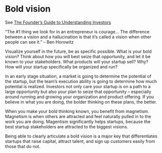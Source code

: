 # Bold vision

See [The Founder’s Guide to Understanding Investors](https://www.atrium.co/blog/startup-investors/)

“The #1 thing we look for in an entrepreneur is courage… The difference between a vision and a hallucination is that it’s called a vision when other people can see it.” – Ben Horowitz

Visualize yourself in the future, be as specific possible. What is your bold vision? Think about how you will best seize that opportunity, and let it be known to your stakeholders. What products will your startup sell? Why? How will your startup specifically be organized and run?

In an early stage situation, a market is going to determine the potential of the startup, but the team’s execution ability is going to determine how much potential is realized. Investors not only care your startup is on a path to a large opportunity but also your plan to seize that opportunity – especially around running and growing your organization and product offering. If you believe in what you are doing, the bolder thinking on these plans, the better.

When you make your bold thinking known, you benefit from magnetism. Magnetism is when others are attracted and feel naturally pulled in to the work you are doing. Magentism significantly helps startups, because the best startup stakeholders are attracted to the biggest visions.

Being able to clearly articulate a bold vision is a major key that differentiates startups that raise capital, attract talent, and sign up customers easily from those that do not.

